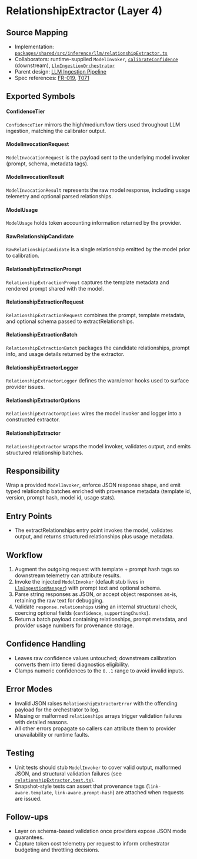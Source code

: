 # RelationshipExtractor (Layer 4)

## Source Mapping
- Implementation: [`packages/shared/src/inference/llm/relationshipExtractor.ts`](../../../packages/shared/src/inference/llm/relationshipExtractor.ts)
- Collaborators: runtime-supplied `ModelInvoker`, [`calibrateConfidence`](../../../packages/shared/src/inference/llm/confidenceCalibrator.ts) (downstream), [`LlmIngestionOrchestrator`](../../../packages/server/src/features/knowledge/llmIngestionOrchestrator.ts)
- Parent design: [LLM Ingestion Pipeline](../../layer-3/llm-ingestion-pipeline.mdmd.md)
- Spec references: [FR-019](../../../specs/001-link-aware-diagnostics/spec.md#functional-requirements), [T071](../../../specs/001-link-aware-diagnostics/tasks.md)

## Exported Symbols

#### ConfidenceTier
`ConfidenceTier` mirrors the high/medium/low tiers used throughout LLM ingestion, matching the calibrator output.

#### ModelInvocationRequest
`ModelInvocationRequest` is the payload sent to the underlying model invoker (prompt, schema, metadata tags).

#### ModelInvocationResult
`ModelInvocationResult` represents the raw model response, including usage telemetry and optional parsed relationships.

#### ModelUsage
`ModelUsage` holds token accounting information returned by the provider.

#### RawRelationshipCandidate
`RawRelationshipCandidate` is a single relationship emitted by the model prior to calibration.

#### RelationshipExtractionPrompt
`RelationshipExtractionPrompt` captures the template metadata and rendered prompt shared with the model.

#### RelationshipExtractionRequest
`RelationshipExtractionRequest` combines the prompt, template metadata, and optional schema passed to extractRelationships.

#### RelationshipExtractionBatch
`RelationshipExtractionBatch` packages the candidate relationships, prompt info, and usage details returned by the extractor.

#### RelationshipExtractorLogger
`RelationshipExtractorLogger` defines the warn/error hooks used to surface provider issues.

#### RelationshipExtractorOptions
`RelationshipExtractorOptions` wires the model invoker and logger into a constructed extractor.

#### RelationshipExtractor
`RelationshipExtractor` wraps the model invoker, validates output, and emits structured relationship batches.

## Responsibility
Wrap a provided `ModelInvoker`, enforce JSON response shape, and emit typed relationship batches enriched with provenance metadata (template id, version, prompt hash, model id, usage stats).

## Entry Points
- The extractRelationships entry point invokes the model, validates output, and returns structured relationships plus usage metadata.

## Workflow
1. Augment the outgoing request with template + prompt hash tags so downstream telemetry can attribute results.
2. Invoke the injected `ModelInvoker` (default stub lives in [`LlmIngestionManager`](../../../packages/server/src/runtime/llmIngestion.ts)) with prompt text and optional schema.
3. Parse string responses as JSON, or accept object responses as-is, retaining the raw text for debugging.
4. Validate `response.relationships` using an internal structural check, coercing optional fields (`confidence`, `supportingChunks`).
5. Return a batch payload containing relationships, prompt metadata, and provider usage numbers for provenance storage.

## Confidence Handling
- Leaves raw confidence values untouched; downstream calibration converts them into tiered diagnostics eligibility.
- Clamps numeric confidences to the `0..1` range to avoid invalid inputs.

## Error Modes
- Invalid JSON raises `RelationshipExtractorError` with the offending payload for the orchestrator to log.
- Missing or malformed `relationships` arrays trigger validation failures with detailed reasons.
- All other errors propagate so callers can attribute them to provider unavailability or runtime faults.

## Testing
- Unit tests should stub `ModelInvoker` to cover valid output, malformed JSON, and structural validation failures (see [`relationshipExtractor.test.ts`](../../../packages/shared/src/inference/llm/relationshipExtractor.test.ts)).
- Snapshot-style tests can assert that provenance tags (`link-aware.template`, `link-aware.prompt-hash`) are attached when requests are issued.

## Follow-ups
- Layer on schema-based validation once providers expose JSON mode guarantees.
- Capture token cost telemetry per request to inform orchestrator budgeting and throttling decisions.
